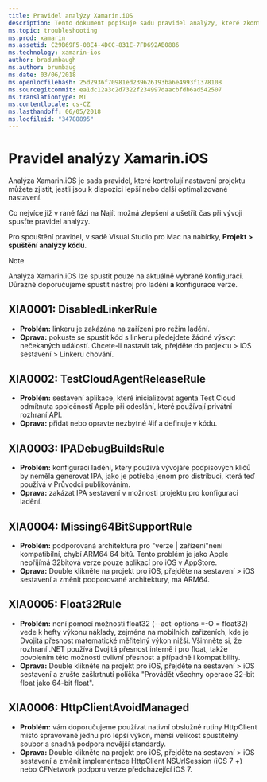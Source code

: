 ```yaml
---
title: Pravidel analýzy Xamarin.iOS
description: Tento dokument popisuje sadu pravidel analýzy, které zkontrolujte nastavení projektu Xamarin.iOS sloužící k určení, pokud jsou k dispozici další/better-optimized nastavení.
ms.topic: troubleshooting
ms.prod: xamarin
ms.assetid: C29B69F5-08E4-4DCC-831E-7FD692AB0886
ms.technology: xamarin-ios
author: bradumbaugh
ms.author: brumbaug
ms.date: 03/06/2018
ms.openlocfilehash: 25d2936f70981ed239626193ba6e4993f1378108
ms.sourcegitcommit: ea1dc12a3c2d7322f234997daacbfdb6ad542507
ms.translationtype: MT
ms.contentlocale: cs-CZ
ms.lasthandoff: 06/05/2018
ms.locfileid: "34788895"
---
```

# <a name="xamarinios-analysis-rules"></a>Pravidel analýzy Xamarin.iOS

Analýza Xamarin.iOS je sada pravidel, které kontrolují nastavení projektu můžete zjistit, jestli jsou k dispozici lepší nebo další optimalizované nastavení.

Co nejvíce již v rané fázi na Najít možná zlepšení a ušetřit čas při vývoji spusťte pravidel analýzy.

Pro spouštění pravidel, v sadě Visual Studio pro Mac na nabídky, **Projekt > spuštění analýzy kódu**.

> [!NOTE]
> Analýza Xamarin.iOS lze spustit pouze na aktuálně vybrané konfiguraci. Důrazně doporučujeme spustit nástroj pro ladění **a** konfigurace verze.

<a name="XIA0001" />

## <a name="xia0001-disabledlinkerrule"></a>XIA0001: DisabledLinkerRule

- **Problém:** linkeru je zakázána na zařízení pro režim ladění.
- **Oprava:** pokuste se spustit kód s linkeru předejdete žádné výskyt nečekaných událostí.
Chcete-li nastavit tak, přejděte do projektu > iOS sestavení > Linkeru chování.

<a name="XIA0002" />

## <a name="xia0002-testcloudagentreleaserule"></a>XIA0002: TestCloudAgentReleaseRule

- **Problém:** sestavení aplikace, které inicializovat agenta Test Cloud odmítnuta společností Apple při odeslání, které používají privátní rozhraní API.
- **Oprava:** přidat nebo opravte nezbytné #if a definuje v kódu.

<a name="XIA0003" />

## <a name="xia0003-ipadebugbuildsrule"></a>XIA0003: IPADebugBuildsRule

- **Problém:** konfiguraci ladění, který používá vývojáře podpisových klíčů by neměla generovat IPA, jako je potřeba jenom pro distribuci, která teď používá v Průvodci publikováním.
- **Oprava:** zakázat IPA sestavení v možnosti projektu pro konfiguraci ladění.

<a name="XIA0004" />

## <a name="xia0004-missing64bitsupportrule"></a>XIA0004: Missing64BitSupportRule

- **Problém:** podporovaná architektura pro "verze | zařízení"není kompatibilní, chybí ARM64 64 bitů. Tento problém je jako Apple nepřijímá 32bitová verze pouze aplikací pro iOS v AppStore.
- **Oprava:** Double klikněte na projekt pro iOS, přejděte na sestavení > iOS sestavení a změnit podporované architektury, má ARM64.

<a name="XIA0005" />

## <a name="xia0005-float32rule"></a>XIA0005: Float32Rule

- **Problém:** není pomocí možnosti float32 (--aot-options =-O = float32) vede k hefty výkonu náklady, zejména na mobilních zařízeních, kde je Dvojitá přesnost matematické měřitelný výkon nižší. Všimněte si, že rozhraní .NET používá Dvojitá přesnost interně i pro float, takže povolením této možnosti ovlivní přesnost a případně i kompatibility.
- **Oprava:** Double klikněte na projekt pro iOS, přejděte na sestavení > iOS sestavení a zrušte zaškrtnutí políčka "Provádět všechny operace 32-bit float jako 64-bit float".

<a name="XIA0006" />

## <a name="xia0006-httpclientavoidmanaged"></a>XIA0006: HttpClientAvoidManaged

- **Problém:** vám doporučujeme používat nativní obslužné rutiny HttpClient místo spravované jednu pro lepší výkon, menší velikost spustitelný soubor a snadná podpora novější standardy.
- **Oprava:** Double klikněte na projekt pro iOS, přejděte na sestavení > iOS sestavení a změnit implementace HttpClient NSUrlSession (iOS 7 +) nebo CFNetwork podporu verze předcházející iOS 7.

